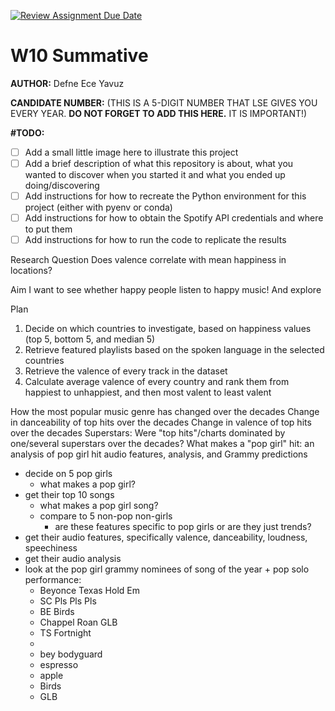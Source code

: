 [![Review Assignment Due Date](https://classroom.github.com/assets/deadline-readme-button-22041afd0340ce965d47ae6ef1cefeee28c7c493a6346c4f15d667ab976d596c.svg)](https://classroom.github.com/a/bt9dKHiK)
# W10 Summative

**AUTHOR:** Defne Ece Yavuz

**CANDIDATE NUMBER:** (THIS IS A 5-DIGIT NUMBER THAT LSE GIVES YOU EVERY YEAR. **DO NOT FORGET TO ADD THIS HERE.** IT IS IMPORTANT!)

**\#TODO:**

- [ ] Add a small little image here to illustrate this project
- [ ] Add a brief description of what this repository is about, what you wanted to discover when you started it and what you ended up doing/discovering
- [ ] Add instructions for how to recreate the Python environment for this project (either with pyenv or conda)
- [ ] Add instructions for how to obtain the Spotify API credentials and where to put them
- [ ] Add instructions for how to run the code to replicate the results

Research Question
Does valence correlate with mean happiness in locations?

Aim
I want to see whether happy people listen to happy music! And explore 


Plan
1) Decide on which countries to investigate, based on happiness values (top 5, bottom 5, and median 5)
2) Retrieve featured playlists based on the spoken language in the selected countries
3) Retrieve the valence of every track in the dataset
4) Calculate average valence of every country and rank them from happiest to unhappiest, and then most valent to least valent


How the most popular music genre has changed over the decades
Change in danceability of top hits over the decades
Change in valence of top hits over the decades
Superstars: Were "top hits"/charts dominated by one/several superstars over the decades? 
What makes a "pop girl" hit: an analysis of pop girl hit audio features, analysis, and Grammy predictions
- decide on 5 pop girls
    - what makes a pop girl?
- get their top 10 songs
    - what makes a pop girl song?
    - compare to 5 non-pop non-girls
        - are these features specific to pop girls or are they just trends?
- get their audio features, specifically valence, danceability, loudness, speechiness
- get their audio analysis
- look at the pop girl grammy nominees of song of the year + pop solo performance:
    - Beyonce Texas Hold Em
    - SC Pls Pls Pls
    - BE Birds
    - Chappel Roan GLB
    - TS Fortnight
    +
    - bey bodyguard
    - espresso
    - apple
    - Birds
    - GLB
    